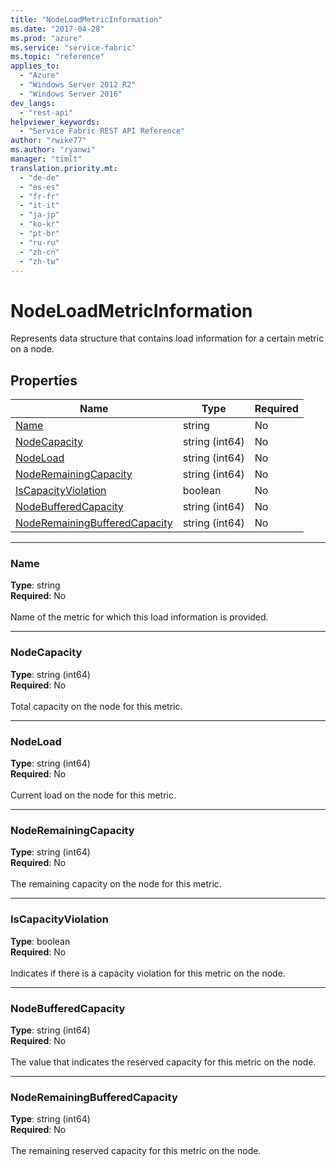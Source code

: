 ```yaml
---
title: "NodeLoadMetricInformation"
ms.date: "2017-04-28"
ms.prod: "azure"
ms.service: "service-fabric"
ms.topic: "reference"
applies_to: 
  - "Azure"
  - "Windows Server 2012 R2"
  - "Windows Server 2016"
dev_langs: 
  - "rest-api"
helpviewer_keywords: 
  - "Service Fabric REST API Reference"
author: "rwike77"
ms.author: "ryanwi"
manager: "timlt"
translation.priority.mt: 
  - "de-de"
  - "es-es"
  - "fr-fr"
  - "it-it"
  - "ja-jp"
  - "ko-kr"
  - "pt-br"
  - "ru-ru"
  - "zh-cn"
  - "zh-tw"
---
```

# NodeLoadMetricInformation

Represents data structure that contains load information for a certain metric on a node.

## Properties
| Name | Type | Required |
| --- | --- | --- |
| [Name](#name) | string | No |
| [NodeCapacity](#nodecapacity) | string (int64) | No |
| [NodeLoad](#nodeload) | string (int64) | No |
| [NodeRemainingCapacity](#noderemainingcapacity) | string (int64) | No |
| [IsCapacityViolation](#iscapacityviolation) | boolean | No |
| [NodeBufferedCapacity](#nodebufferedcapacity) | string (int64) | No |
| [NodeRemainingBufferedCapacity](#noderemainingbufferedcapacity) | string (int64) | No |

____
### Name
__Type__: string <br/>
__Required__: No<br/>
<br/>
Name of the metric for which this load information is provided.

____
### NodeCapacity
__Type__: string (int64) <br/>
__Required__: No<br/>
<br/>
Total capacity on the node for this metric.

____
### NodeLoad
__Type__: string (int64) <br/>
__Required__: No<br/>
<br/>
Current load on the node for this metric.

____
### NodeRemainingCapacity
__Type__: string (int64) <br/>
__Required__: No<br/>
<br/>
The remaining capacity on the node for this metric.

____
### IsCapacityViolation
__Type__: boolean <br/>
__Required__: No<br/>
<br/>
Indicates if there is a capacity violation for this metric on the node.

____
### NodeBufferedCapacity
__Type__: string (int64) <br/>
__Required__: No<br/>
<br/>
The value that indicates the reserved capacity for this metric on the node.

____
### NodeRemainingBufferedCapacity
__Type__: string (int64) <br/>
__Required__: No<br/>
<br/>
The remaining reserved capacity for this metric on the node.
